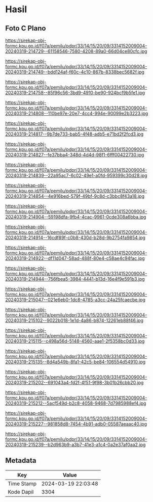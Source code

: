 # Hasil

## Foto C Plano

https://sirekap-obj-formc.kpu.go.id/f07a/pemilu/pdpr/33/14/15/20/09/3314152009004-20240319-214729--61158546-7580-4208-89a0-66d04ce80cfc.jpg

https://sirekap-obj-formc.kpu.go.id/f07a/pemilu/pdpr/33/14/15/20/09/3314152009004-20240319-214749--bdd124af-f60c-4c10-867b-8338bec5682f.jpg

https://sirekap-obj-formc.kpu.go.id/f07a/pemilu/pdpr/33/14/15/20/09/3314152009004-20240319-214758--85f96c56-3bd9-4910-be90-924bcf9b5fe1.jpg

https://sirekap-obj-formc.kpu.go.id/f07a/pemilu/pdpr/33/14/15/20/09/3314152009004-20240319-214808--110be97e-20e7-4cc4-994e-90099e2b3223.jpg

https://sirekap-obj-formc.kpu.go.id/f07a/pemilu/pdpr/33/14/15/20/09/3314152009004-20240319-214817--9b7de733-bab5-4f48-adb5-e71bd2f2fcd3.jpg

https://sirekap-obj-formc.kpu.go.id/f07a/pemilu/pdpr/33/14/15/20/09/3314152009004-20240319-214827--fe37bba4-348d-4d4d-98f1-6fff00422730.jpg

https://sirekap-obj-formc.kpu.go.id/f07a/pemilu/pdpr/33/14/15/20/09/3314152009004-20240319-214839--22a95ac7-6c02-49e1-a0fd-959399c30d28.jpg

https://sirekap-obj-formc.kpu.go.id/f07a/pemilu/pdpr/33/14/15/20/09/3314152009004-20240319-214854--4e916bed-579f-49bf-9c8d-c3bbc8f43a18.jpg

https://sirekap-obj-formc.kpu.go.id/f07a/pemilu/pdpr/33/14/15/20/09/3314152009004-20240319-214904--59198dfa-9fb4-4cac-9961-0cde308a6bba.jpg

https://sirekap-obj-formc.kpu.go.id/f07a/pemilu/pdpr/33/14/15/20/09/3314152009004-20240319-214914--16cdf89f-c0b8-430d-b28d-9b2754fa9854.jpg

https://sirekap-obj-formc.kpu.go.id/f07a/pemilu/pdpr/33/14/15/20/09/3314152009004-20240319-214922--df11d047-58ad-488f-80e4-c58ae4c94fac.jpg

https://sirekap-obj-formc.kpu.go.id/f07a/pemilu/pdpr/33/14/15/20/09/3314152009004-20240319-214944--756fbea5-3984-4441-b13d-16e4f9e591b3.jpg

https://sirekap-obj-formc.kpu.go.id/f07a/pemilu/pdpr/33/14/15/20/09/3314152009004-20240319-215047--021e6eb0-1dc8-4785-a3cc-24a25fcaecbe.jpg

https://sirekap-obj-formc.kpu.go.id/f07a/pemilu/pdpr/33/14/15/20/09/3314152009004-20240319-215102--9022b018-1e1d-4a86-b874-12261eb88f46.jpg

https://sirekap-obj-formc.kpu.go.id/f07a/pemilu/pdpr/33/14/15/20/09/3314152009004-20240319-215115--c498a56d-5148-4560-aae1-2f5358bc0d33.jpg

https://sirekap-obj-formc.kpu.go.id/f07a/pemilu/pdpr/33/14/15/20/09/3314152009004-20240319-215135--8d4a549b-8fa1-42c5-be84-106554d54910.jpg

https://sirekap-obj-formc.kpu.go.id/f07a/pemilu/pdpr/33/14/15/20/09/3314152009004-20240319-215202--691043a4-fd2f-4f51-9f98-3b01b26cbb20.jpg

https://sirekap-obj-formc.kpu.go.id/f07a/pemilu/pdpr/33/14/15/20/09/3314152009004-20240319-215212--5acf549d-b2c8-4058-9468-7d7985988ef4.jpg

https://sirekap-obj-formc.kpu.go.id/f07a/pemilu/pdpr/33/14/15/20/09/3314152009004-20240319-215227--981858d8-7454-4b91-adb0-05587aeaac40.jpg

https://sirekap-obj-formc.kpu.go.id/f07a/pemilu/pdpr/33/14/15/20/09/3314152009004-20240319-215239--b2d963b9-a3b7-41e3-a1c4-0a2e37af0aa2.jpg


## Metadata

| Key        | Value               |
| ---------- | ------------------- |
| Time Stamp | 2024-03-19 22:03:48 |
| Kode Dapil | 3304                |



